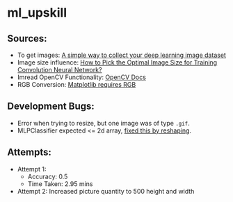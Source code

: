 # ml_upskill

## Sources: 
* To get images: [A simple way to collect your deep learning image dataset](https://medium.com/analytics-vidhya/a-simple-way-to-collect-your-deep-learning-image-dataset-4ead47b6826c)
* Image size influence: [How to Pick the Optimal Image Size for Training Convolution Neural Network?](https://medium.com/analytics-vidhya/how-to-pick-the-optimal-image-size-for-training-convolution-neural-network-65702b880f05)
* Imread OpenCV Functionality: [OpenCV Docs](https://docs.opencv.org/4.x/d4/da8/group__imgcodecs.html#ga288b8b3da0892bd651fce07b3bbd3a56)
* RGB Conversion: [Matplotlib requires RGB](https://stackoverflow.com/questions/54959387/rgb-image-display-in-matplotlib-plt-imshow-returns-a-blue-image)

## Development Bugs:
* Error when trying to resize, but one image was of type `.gif`.
* MLPClassifier expected <= 2d array, [fixed this by reshaping](https://stackoverflow.com/questions/34972142/sklearn-logistic-regression-valueerror-found-array-with-dim-3-estimator-expec).

## Attempts:
* Attempt 1:
    * Accuracy: 0.5
    * Time Taken: 2.95 mins
* Attempt 2: Increased picture quantity to 500 height and width
    
